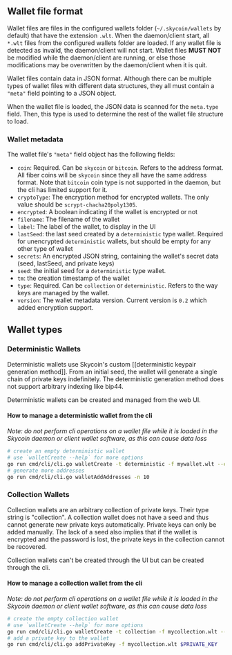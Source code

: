 ## Wallet file format

Wallet files are files in the configured wallets folder (`~/.skycoin/wallets` by default) that have the extension `.wlt`.  When the daemon/client start, all `*.wlt` files from the configured wallets folder are loaded. If any wallet file is detected as invalid, the daemon/client will not start.  Wallet files **MUST NOT** be modified while the daemon/client are running, or else those modifications may be overwritten by the daemon/client when it is quit.

Wallet files contain data in JSON format. Although there can be multiple types of wallet files with different data structures, they all must contain a `"meta"` field pointing to a JSON object.

When the wallet file is loaded, the JSON data is scanned for the `meta.type` field.  Then, this type is used to determine the rest of the wallet file structure to load.

### Wallet metadata 

The wallet file's `"meta"` field object has the following fields:

* `coin`: Required. Can be `skycoin` or `bitcoin`.  Refers to the address format.  All fiber coins will be `skycoin` since they all have the same address format.  Note that `bitcoin` coin type is not supported in the daemon, but the cli has limited support for it.
* `cryptoType`: The encryption method for encrypted wallets. The only value should be `scrypt-chacha20poly1305`.
* `encrypted`: A boolean indicating if the wallet is encrypted or not
* `filename`: The filename of the wallet
* `label`: The label of the wallet, to display in the UI
* `lastSeed`: the last seed created by a `deterministic` type wallet.  Required for unencrypted `deterministic` wallets, but should be empty for any other type of wallet
* `secrets`: An encrypted JSON string, containing the wallet's secret data (seed, lastSeed, and private keys)
* `seed`: the initial seed for a `deterministic` type wallet.
* `tm`: the creation timestamp of the wallet
* `type`: Required. Can be `collection` or `deterministic`. Refers to the way keys are managed by the wallet.
* `version`: The wallet metadata version.  Current version is `0.2` which added encryption support.

## Wallet types

### Deterministic Wallets

Deterministic wallets use Skycoin's custom [[deterministic keypair generation method]].  From an initial seed, the wallet will generate a single chain of private keys indefinitely.  The deterministic generation method does not support arbitrary indexing like bip44.

Deterministic wallets can be created and managed from the web UI.

#### How to manage a deterministic wallet from the cli

*Note: do not perform cli operations on a wallet file while it is loaded in the Skycoin daemon or client wallet software, as this can cause data loss*

```sh
# create an empty deterministic wallet
# use `walletCreate --help` for more options
go run cmd/cli/cli.go walletCreate -t deterministic -f mywallet.wlt --encrypt
# generate more addresses
go run cmd/cli/cli.go walletAddAddresses -n 10
```

### Collection Wallets

Collection wallets are an arbitrary collection of private keys. Their type string is "collection".  A collection wallet does not have a seed and thus cannot generate new private keys automatically. Private keys can only be added manually. The lack of a seed also implies that if the wallet is encrypted and the password is lost, the private keys in the collection cannot be recovered.

Collection wallets can't be created through the UI but can be created through the cli.

#### How to manage a collection wallet from the cli

*Note: do not perform cli operations on a wallet file while it is loaded in the Skycoin daemon or client wallet software, as this can cause data loss*

```sh
# create the empty collection wallet
# use `walletCreate --help` for more options
go run cmd/cli/cli.go walletCreate -t collection -f mycollection.wlt --encrypt
# add a private key to the wallet
go run cmd/cli/cli.go addPrivateKey -f mycollection.wlt $PRIVATE_KEY
```